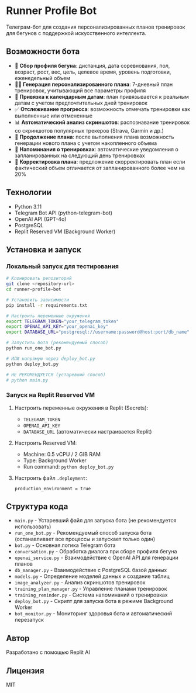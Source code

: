 # Runner Profile Bot

Телеграм-бот для создания персонализированных планов тренировок для бегунов с поддержкой искусственного интеллекта.

## Возможности бота

- 👤 **Сбор профиля бегуна**: дистанция, дата соревнования, пол, возраст, рост, вес, цель, целевое время, уровень подготовки, еженедельный объем
- 🏃‍♂️ **Генерация персонализированного плана**: 7-дневный план тренировок, учитывающий все параметры профиля
- 📅 **Привязка к календарным датам**: план привязывается к реальным датам с учетом предпочтительных дней тренировок
- ✅ **Отслеживание прогресса**: возможность отмечать тренировки как выполненные или отмененные
- 📊 **Автоматический анализ скриншотов**: распознавание тренировок со скриншотов популярных трекеров (Strava, Garmin и др.)
- 🔄 **Продолжение плана**: после выполнения плана возможность генерации нового плана с учетом накопленного объема
- 🔔 **Напоминания о тренировках**: автоматические уведомления о запланированных на следующий день тренировках
- 🎯 **Корректировка плана**: предложение скорректировать план если фактический объем отличается от запланированного более чем на 20%

## Технологии

- Python 3.11
- Telegram Bot API (python-telegram-bot)
- OpenAI API (GPT-4o)
- PostgreSQL
- Replit Reserved VM (Background Worker)

## Установка и запуск

### Локальный запуск для тестирования

```bash
# Клонировать репозиторий
git clone <repository-url>
cd runner-profile-bot

# Установить зависимости
pip install -r requirements.txt

# Настроить переменные окружения
export TELEGRAM_TOKEN="your_telegram_token"
export OPENAI_API_KEY="your_openai_key"
export DATABASE_URL="postgresql://username:password@host:port/db_name"

# Запустить бота (рекомендуемый способ)
python run_one_bot.py

# ИЛИ напрямую через deploy_bot.py
python deploy_bot.py

# НЕ РЕКОМЕНДУЕТСЯ (устаревший способ)
# python main.py
```

### Запуск на Replit Reserved VM

1. Настроить переменные окружения в Replit (Secrets):
   - `TELEGRAM_TOKEN`
   - `OPENAI_API_KEY`
   - `DATABASE_URL` (автоматически настраивается Replit)

2. Настроить Reserved VM:
   - Machine: 0.5 vCPU / 2 GIB RAM
   - Type: Background Worker
   - Run command: `python deploy_bot.py`

3. Настроить файл `.deployment`:
   ```
   production_environment = true
   ```

## Структура кода

- `main.py` - Устаревший файл для запуска бота (не рекомендуется использовать)
- `run_one_bot.py` - Рекомендуемый способ запуска бота (останавливает все процессы и запускает только один)
- `bot.py` - Основная логика Telegram бота
- `conversation.py` - Обработка диалога при сборе профиля бегуна
- `openai_service.py` - Взаимодействие с OpenAI API для генерации планов
- `db_manager.py` - Взаимодействие с PostgreSQL базой данных
- `models.py` - Определение моделей данных и создание таблиц
- `image_analyzer.py` - Анализ скриншотов тренировок
- `training_plan_manager.py` - Управление планами тренировок
- `training_reminder.py` - Система напоминаний о тренировках
- `deploy_bot.py` - Скрипт для запуска бота в режиме Background Worker
- `bot_monitor.py` - Мониторинг здоровья бота и автоматический перезапуск

## Автор

Разработано с помощью Replit AI

## Лицензия

MIT